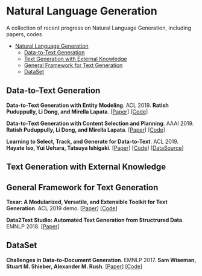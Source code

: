 # Natural Language Generation
A collection of recent progress on Natural Language Generation, including papers, codes

- [Natural Language Generation](#natural-language-generation)
   - [Data-to-Text Generation](#data-to-text-generation)
   - [Text Generation with External Knowledge](#text-generation-with-externel-knowledge)
   - [General Framework for Text Generation](#general-framework-for-text-generation)
   - [DataSet](#dataset)
   
## Data-to-Text Generation
__Data-to-Text Generation with Entity Modeling__. ACL 2019. __Ratish Puduppully, Li Dong, and Mirella Lapata__. [[Paper](https://www.aclweb.org/anthology/P19-1195.pdf)] [[Code](https://github.com/ratishsp/data2text-entity-py)]

__Data-to-Text Generation with Content Selection and Planning__. AAAI 2019. __Ratish Puduppully, Li Dong, and Mirella Lapata__. [[Paper](https://arxiv.org/pdf/1809.00582v1.pdf)] [[Code](https://github.com/ratishsp/data2text-plan-py)]

__Learning to Select, Track, and Generate for Data-to-Text__. ACL 2019. __Hayate Iso, Yui Uehara, Tatsuya Ishigaki__. [[Paper](https://arxiv.org/pdf/1907.09699.pdf)] [[Code](https://github.com/aistairc/sports-reporter)] [[DataSource](https://github.com/aistairc/rotowire-modified)]

## Text Generation with External Knowledge

## General Framework for Text Generation
__Texar: A Modularized, Versatile, and Extensible Toolkit for Text Generation__. ACL 2019 demo. [[Paper](https://arxiv.org/pdf/1809.00794.pdf)] [[Code](https://github.com/asyml/texar)]

__Data2Text Studio: Automated Text Generation from Structrured Data__. EMNLP 2018. [[Paper](https://pdfs.semanticscholar.org/79dd/2ee41e4a7de3b3142fea43b8c48d20224ef2.pdf)]

## DataSet
__Challenges in Data-to-Document Generation__. EMNLP 2017. __Sam Wiseman, Stuart M. Shieber, Alexander M. Rush__. [[Paper](https://arxiv.org/pdf/1707.08052v1.pdf)] [[Code](https://github.com/harvardnlp/boxscore-data)]


